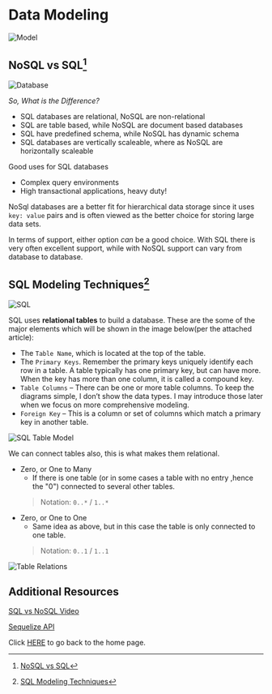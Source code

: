 # Data Modeling

![Model](https://encrypted-tbn0.gstatic.com/images?q=tbn:ANd9GcSx1IjFBfm7v8oXxCcHrVpwZreZxwDtTgCX7Y9eM5aivA1AHnUCDsiGgCabMslFWa-H4U8&usqp=CAU)

## NoSQL vs SQL[^1]

![Database](https://encrypted-tbn0.gstatic.com/images?q=tbn:ANd9GcRrTXv9xn64g_K1T3lRBQvb7zWv9v6K1NR8XA&usqp=CAU)

_So, What is the Difference?_

- SQL databases are relational, NoSQL are non-relational
- SQL are table based, while NoSQL are document based databases
- SQL have predefined schema, while NoSQL has dynamic schema
- SQL databases are vertically scaleable, where as NoSQL are horizontally scaleable

Good uses for SQL databases

- Complex query environments
- High transactional applications, heavy duty!

NoSql databases are a better fit for hierarchical data storage since it uses `key: value` pairs and is often viewed as the better choice for storing large data sets.  

In terms of support, either option _can_ be a good choice.  With SQL there is very often excellent support, while with NoSQL support can vary from database to database.

## SQL Modeling Techniques[^2]

![SQL](https://encrypted-tbn0.gstatic.com/images?q=tbn:ANd9GcTdBdOsCMaR7DdARtj23Ks7Bf7NVrq8khoBsw&usqp=CAU)

SQL uses **relational tables** to build a database.
These are the some of the major elements which will be shown in the image below(per the attached article):

- The `Table Name`, which is located at the top of the table.
- The `Primary Keys`.  Remember the primary keys uniquely identify each row in a table.  A table typically has one primary key, but can have more.  When the key has more than one column, it is called a compound key.
- `Table Columns` – There can be one or more table columns.  To keep the diagrams simple, I don’t show the data types.  I may introduce those later when we focus on more comprehensive modeling.
- `Foreign Key` – This is a column or set of columns which match a primary key in another table.

![SQL Table Model](https://www.essentialsql.com/wp-content/uploads/2021/11/Database-Table-Data-Modeling.png?ezimgfmt=rs:455x336/rscb23/ng:webp/ngcb23)

We can connect tables also, this is what makes them relational.

- Zero, or One to Many
  - If there is one table (or in some cases a table with no entry ,hence the "0") connected to several other tables.
  > Notation:  `0..*` /  `1..*`
- Zero, or One to One
  - Same idea as above, but in this case the table is only connected to one table.
  > Notation: `0..1` / `1..1`


![Table Relations](https://www.essentialsql.com/wp-content/uploads/2014/06/DataModel-Relations1.png?ezimgfmt=ng:webp/ngcb23)

## Additional Resources

[SQL vs NoSQL Video](https://www.youtube.com/watch?v=ZS_kXvOeQ5Y)

[Sequelize API](https://sequelize.org/master/)

Click [HERE](README.md) to go back to the home page.

[^1]: [NoSQL vs SQL](https://www.thegeekstuff.com/2014/01/sql-vs-nosql-db/?utm_source=tuicool)

[^2]: [SQL Modeling Techniques](https://www.essentialsql.com/get-ready-to-learn-sql-7-simplified-data-modeling/)